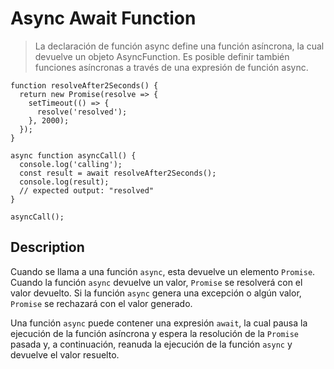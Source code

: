 # Async Await Function

> La declaración de función async define una función asíncrona, la cual devuelve
> un objeto AsyncFunction. Es posible definir también funciones asíncronas a
> través de una expresión de función async.

```
function resolveAfter2Seconds() {
  return new Promise(resolve => {
    setTimeout(() => {
      resolve('resolved');
    }, 2000);
  });
}

async function asyncCall() {
  console.log('calling');
  const result = await resolveAfter2Seconds();
  console.log(result);
  // expected output: "resolved"
}

asyncCall();
```

## Description

Cuando se llama a una función `async`, esta devuelve un elemento `Promise`.
Cuando la función `async` devuelve un valor, `Promise` se resolverá con el valor
devuelto. Si la función `async` genera una excepción o algún valor, `Promise` se
rechazará con el valor generado.

Una función `async` puede contener una expresión `await`, la cual pausa la
ejecución de la función asíncrona y espera la resolución de la `Promise` pasada
y, a continuación, reanuda la ejecución de la función `async` y devuelve el
valor resuelto.
